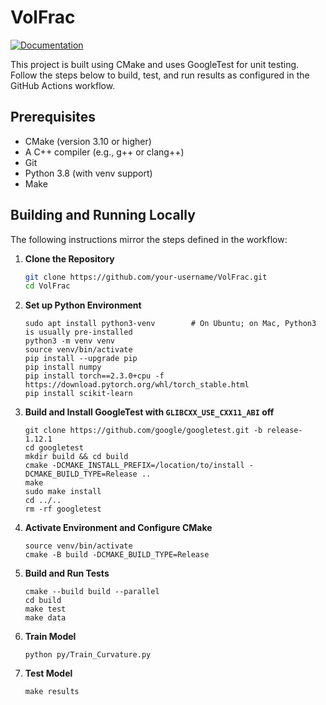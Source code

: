 # VolFrac

[![Documentation](https://img.shields.io/badge/docs-online-blue.svg)](https://kideuler.github.io/VolFrac/)

This project is built using CMake and uses GoogleTest for unit testing. Follow the steps below to build, test, and run results as configured in the GitHub Actions workflow.

## Prerequisites

- CMake (version 3.10 or higher)
- A C++ compiler (e.g., g++ or clang++)
- Git
- Python 3.8 (with venv support)
- Make

## Building and Running Locally

The following instructions mirror the steps defined in the workflow:

1. **Clone the Repository**

   ```bash
   git clone https://github.com/your-username/VolFrac.git
   cd VolFrac
   ```

2. **Set up Python Environment**
    ```
    sudo apt install python3-venv        # On Ubuntu; on Mac, Python3 is usually pre-installed
    python3 -m venv venv
    source venv/bin/activate
    pip install --upgrade pip
    pip install numpy
    pip install torch==2.3.0+cpu -f https://download.pytorch.org/whl/torch_stable.html
    pip install scikit-learn
    ```

3. **Build and Install GoogleTest with `GLIBCXX_USE_CXX11_ABI` off**
    ```
    git clone https://github.com/google/googletest.git -b release-1.12.1
    cd googletest
    mkdir build && cd build
    cmake -DCMAKE_INSTALL_PREFIX=/location/to/install -DCMAKE_BUILD_TYPE=Release ..
    make
    sudo make install
    cd ../..
    rm -rf googletest
    ```

4. **Activate Environment and Configure CMake**
    ```
    source venv/bin/activate
    cmake -B build -DCMAKE_BUILD_TYPE=Release
    ```

5. **Build and Run Tests**
    ```
    cmake --build build --parallel
    cd build
    make test
    make data
    ```

6. **Train Model**
    ```
    python py/Train_Curvature.py
    ```

7. **Test Model**
    ```
    make results
    ```